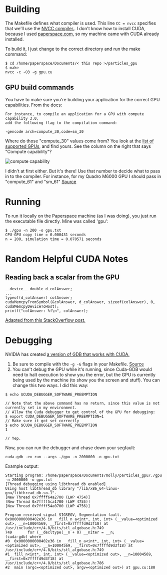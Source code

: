 # Building
The Makefile defines what compiler is used. This line  ``` CC = nvcc ``` specifies that we'll use the [NVCC compiler.](http://docs.nvidia.com/cuda/cuda-compiler-driver-nvcc/#axzz4fetCWOOG). I don't know how to install CUDA, because I used [paperspace.com](www.paperspace.com), so my machine came with CUDA already installed.

To build it, I just change to the correct directory and run the make command:

``` 
$ cd /home/paperspace/Documents/< this repo >/particles_gpu
$ make
nvcc -c -O3 -g gpu.cu
```
 

## GPU build commands
You have to make sure you're building your application for the correct GPU capabilities.
From the docs:
```
For instance, to compile an application for a GPU with compute capability 3.0, 
add the following flag to the compilation command:

-gencode arch=compute_30,code=sm_30
```
Where do those "compute_30" values come from?
You look at the [list of supported GPUs](https://developer.nvidia.com/cuda-gpus), and find yours. See the column on the right that says "Compute capability"?  

![compute capability](http://i.imgur.com/3uLLj9Z.png)

I didn't at first either. But it's there! Use that number to decide what to pass in to the compiler. For instance, for my Quadro M6000 GPU I should pass in "compute_61" and "sm_61"
[Source](http://docs.nvidia.com/cuda/cuda-gdb/#compiling-for-specific-gpus)

# Running
To run it locally on the Paperspace machine (as I was doing), you just run the executable file directly. Mine was called 'gpu':
```
$ ./gpu -n 200 -o gpu.txt
CPU-GPU copy time = 0.000431 seconds
n = 200, simulation time = 0.070571 seconds
```

# Random Helpful CUDA Notes
## Reading back a scalar from the GPU

```
__device__ double d_colAnswer;
...
typeof(d_colAnswer) colAnswer;
cudaMemcpyFromSymbol(&colAnswer, d_colAnswer, sizeof(colAnswer), 0, cudaMemcpyDeviceToHost);
printf("colAnswer: %f\n", colAnswer);
```
[Adapted from this StackOverflow post.](http://stackoverflow.com/questions/2619296/how-to-return-a-single-variable-from-a-cuda-kernel-function)

# Debugging
NVIDIA has created [a version of GDB that works with CUDA.](http://docs.nvidia.com/cuda/cuda-gdb/#axzz4artDaDSe)

1. Be sure to compile with the ```-g -G``` flags in your Makefile. [Source](http://docs.nvidia.com/cuda/cuda-gdb/#debug-compilation)
2. You can't debug the GPU while it's running, since Cuda-GDB would need to halt execution to show you the error, but the GPU is currently being used by the machine (to show you the screen and stuff). You can change this two ways. I did this way:
```
$ echo $CUDA_DEBUGGER_SOFTWARE_PREEMPTION

// Note that the above command has no return, since this value is not currently set in my environment.
// Allow the Cuda debugger to get control of the GPU for debugging:
$ export CUDA_DEBUGGER_SOFTWARE_PREEMPTION=1
// Make sure it got set correctly
$ echo $CUDA_DEBUGGER_SOFTWARE_PREEMPTION
1 

// Yep.
```

Now, you can run the debugger and chase down your segfault:
```
cuda-gdb -ex run --args ./gpu -n 2000000 -o gpu.txt
```

Example output:
```
Starting program: /home/paperspace/Documents/molly/particles_gpu/./gpu -n 2000000 -o gpu.txt
[Thread debugging using libthread_db enabled]
Using host libthread_db library "/lib/x86_64-linux-gnu/libthread_db.so.1".
[New Thread 0x7ffff64a2700 (LWP 4754)]
[New Thread 0x7ffff5ca1700 (LWP 4755)]
[New Thread 0x7ffff54a0700 (LWP 4756)]

Program received signal SIGSEGV, Segmentation fault.
0x0000000000402e36 in __fill_n_a<int*, int, int> (__value=<optimized out>, __n=10004569, __first=0x7ffffd9d3f18) at /usr/include/c++/4.8/bits/stl_algobase.h:749
749	      for (__decltype(__n + 0) __niter = __n;
(cuda-gdb) where
#0  0x0000000000402e36 in __fill_n_a<int*, int, int> (__value=<optimized out>, __n=10004569, __first=0x7ffffd9d3f18) at /usr/include/c++/4.8/bits/stl_algobase.h:749
#1  fill_n<int*, int, int> (__value=<optimized out>, __n=10004569, __first=0x7ffffd9d3f18) at /usr/include/c++/4.8/bits/stl_algobase.h:786
#2  main (argc=<optimized out>, argv=<optimized out>) at gpu.cu:180
```

